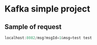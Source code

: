 # Kafka simple project



## Sample of request

```javascript
localhost:8082/msg?msgId=1&msg=test test
```
